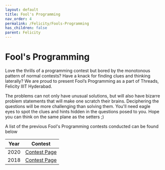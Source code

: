 ```yaml
---
layout: default
title: Fool's Programming
nav_order: 4
permalink: /Felicity/Fools-Programming
has_children: false
parent: Felicity
---
```


# Fool's Programming

Love the thrills of a programming contest but bored by the monotonous pattern of normal contests? Have a knack for finding clues and thinking laterally? We are proud to present Fool’s Programming as a part of Threads, Felicity IIIT Hyderabad.

The problems can not only have unusual solutions, but will also have bizarre problem statements that will make one scratch their brains. Deciphering the questions will be more challenging than solving them. You'll need eagle eyes to spot the clues and hints hidden in the questions posed to you. Hope you can think on the same plane as the setters ;)

A list of the previous Fool's Programming contests conducted can be found below

| Year | Contest                                                      	|
| ---- | -------------------------------------------------------------- |
| 2020 | [Contest Page](https://www.codechef.com/FOLG2020)	            |
| 2018 | [Contest Page](https://www.codechef.com/FOPR2018)				|
